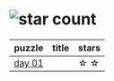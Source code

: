 # ![star count](https://img.shields.io/endpoint?url=https%3A%2F%2Fraw.githubusercontent.com%2Fkata-gatame%2Fadvent-of-code%2Fmain%2F2021%2Fstars.json)

| puzzle                   | title | stars |
|--------------------------|-------|-------|
|[day 01](day-01/README.md)|       | ☆ ☆  |
<!---
|[day 02](day-02/README.md)|       | ☆ ☆  |
|[day 03](day-03/README.md)|       | ☆ ☆  |
|[day 04](day-04/README.md)|       | ☆ ☆  |
|[day 05](day-05/README.md)|       | ☆ ☆  |
|[day 06](day-06/README.md)|       | ☆ ☆  |
|[day 07](day-07/README.md)|       | ☆ ☆  |
|[day 08](day-08/README.md)|       | ☆ ☆  |
|[day 09](day-09/README.md)|       | ☆ ☆  |
|[day 10](day-10/README.md)|       | ☆ ☆  |
|[day 11](day-11/README.md)|       | ☆ ☆  |
|[day 12](day-12/README.md)|       | ☆ ☆  |
|[day 13](day-13/README.md)|       | ☆ ☆  |
|[day 14](day-14/README.md)|       | ☆ ☆  |
|[day 15](day-15/README.md)|       | ☆ ☆  |
|[day 16](day-16/README.md)|       | ☆ ☆  |
|[day 17](day-17/README.md)|       | ☆ ☆  |
|[day 18](day-18/README.md)|       | ☆ ☆  |
|[day 19](day-19/README.md)|       | ☆ ☆  |
|[day 20](day-20/README.md)|       | ☆ ☆  |
|[day 21](day-21/README.md)|       | ☆ ☆  |
|[day 22](day-22/README.md)|       | ☆ ☆  |
|[day 23](day-23/README.md)|       | ☆ ☆  |
|[day 24](day-24/README.md)|       | ☆ ☆  |
|[day 25](day-25/README.md)|       | ☆ ☆  |
-->